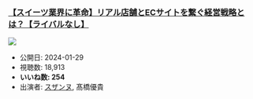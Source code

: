 ### [【スイーツ業界に革命】リアル店舗とECサイトを繋ぐ経営戦略とは？【ライバルなし】](https://www.youtube.com/watch?v=IZBQjtHYAj0)
[![](https://img.youtube.com/vi/IZBQjtHYAj0/sddefault.jpg)](https://www.youtube.com/watch?v=IZBQjtHYAj0)
-   公開日: 2024-01-29
-   視聴数: 18,913
-   **いいね数: 254**
-   出演者: [スザンヌ](/rehacq_fan/people/スザンヌ "wikilink"), 髙橋優貴
